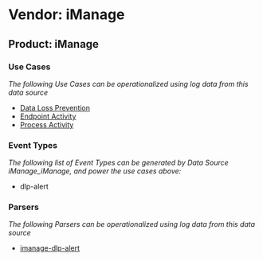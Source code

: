Vendor: iManage
===============
Product: iManage
----------------

### Use Cases

_The following Use Cases can be operationalized using log data from this data source_

* [Data Loss Prevention](usecase_data_loss_prevention.md)
* [Endpoint Activity](usecase_endpoint_activity.md)
* [Process Activity](usecase_process_activity.md)


### Event Types

_The following list of Event Types can be generated by Data Source iManage_iManage, and power the use cases above:_

- dlp-alert


### Parsers

_The following Parsers can be operationalized using log data from this data source_

* [imanage-dlp-alert](parserContent_imanage-dlp-alert.md)
